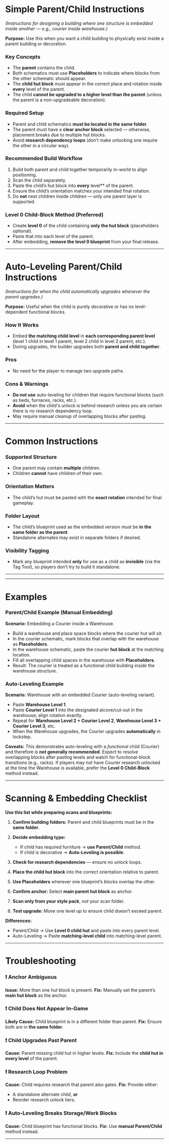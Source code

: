 # Simple Parent/Child Instructions

*(Instructions for designing a building where one structure is embedded inside another — e.g., courier inside warehouse.)*

**Purpose:** Use this when you want a child building to physically exist inside a parent building or decoration.

### Key Concepts

* The **parent** contains the child.
* Both schematics must use **Placeholders** to indicate where blocks from the other schematic should appear.
* The **child hut block** must appear in the correct place and rotation inside **every** level of the parent.
* The child **cannot be upgraded to a higher level than the parent** (unless the parent is a non-upgradeable decoration).

### Required Setup

* Parent and child schematics **must be located in the same folder**.
* The parent must have a **clear anchor block** selected — otherwise, placement breaks due to multiple hut blocks.
* Avoid **research dependency loops** (don’t make unlocking one require the other in a circular way).

### Recommended Build Workflow

1. Build both parent and child together temporarily in-world to align positioning.
2. Scan the child separately.
3. Paste the child’s hut block into **every** level** of the parent.
4. Ensure the child’s orientation matches your intended final rotation.
5. Do **not** nest children inside children — only one parent layer is supported.

### Level 0 Child-Block Method (Preferred)

* Create **level 0** of the child containing **only the hut block** (placeholders optional).
* Paste that into each level of the parent.
* After embedding, **remove the level 0 blueprint** from your final release.

---

# Auto-Leveling Parent/Child Instructions

*(Instructions for when the child automatically upgrades whenever the parent upgrades.)*

**Purpose:** Useful when the child is purely decorative or has no level-dependent functional blocks.

### How It Works

* Embed **the matching child level** in **each corresponding parent level** (level 1 child in level 1 parent, level 2 child in level 2 parent, etc.).
* During upgrades, the builder upgrades both **parent and child together**.

### Pros

* No need for the player to manage two upgrade paths.

### Cons & Warnings

* **Do not use** auto-leveling for children that require functional blocks (such as beds, furnaces, racks, etc.).
* **Avoid** when the child's unlock is behind research unless you are certain there is no research dependency loop.
* May require manual cleanup of overlapping blocks after pasting.

---

# Common Instructions

### Supported Structure

* One parent may contain **multiple** children.
* Children **cannot** have children of their own.

### Orientation Matters

* The child’s hut must be pasted with the **exact rotation** intended for final gameplay.

### Folder Layout

* The child’s blueprint used as the embedded version must be **in the same folder as the parent**.
* Standalone alternates may exist in separate folders if desired.

### Visibility Tagging

* Mark any blueprint intended **only** for use as a child as **invisible** (via the Tag Tool), so players don’t try to build it standalone.

---

---

# Examples

### Parent/Child Example (Manual Embedding)

**Scenario:** Embedding a Courier inside a Warehouse.

* Build a warehouse and place space blocks where the courier hut will sit.
* In the courier schematic, mark blocks that overlap with the warehouse as **Placeholders**.
* In the warehouse schematic, paste the courier **hut block** at the matching location.
* Fill all overlapping child spaces in the warehouse with **Placeholders**.
* Result: The courier is treated as a functional child building *inside* the warehouse structure.

### Auto-Leveling Example

**Scenario:** Warehouse with an embedded Courier (auto-leveling variant).

* Paste **Warehouse Level 1**.
* Paste **Courier Level 1** into the designated alcove/cut-out in the warehouse; align rotation exactly.
* Repeat for **Warehouse Level 2 + Courier Level 2**, **Warehouse Level 3 + Courier Level 3**, etc.
* When the Warehouse upgrades, the Courier upgrades **automatically** in lockstep.

**Caveats:** This demonstrates auto-leveling with a *functional* child (Courier) and therefore is **not generally recommended**. Expect to resolve overlapping blocks after pasting levels and watch for functional-block transitions (e.g., racks). If players may not have Courier research unlocked at the time the Warehouse is available, prefer the **Level 0 Child-Block** method instead.

---

# Scanning & Embedding Checklist

**Use this list while preparing scans and blueprints:**

1. **Confirm building folders:** Parent and child blueprints must be in the **same folder**.
2. **Decide embedding type:**

   * If child has required furniture → **use Parent/Child** method.
   * If child is decorative → **Auto-Leveling is possible**.
3. **Check for research dependencies** — ensure no unlock loops.
4. **Place the child hut block** into the correct orientation relative to parent.
5. **Use Placeholders** wherever one blueprint’s blocks overlap the other.
6. **Confirm anchor:** Select **main parent hut block** as anchor.
7. **Scan only from your style pack**, *not* your scan folder.
8. **Test upgrade:** Move one level up to ensure child doesn’t exceed parent.

**Differences:**

* Parent/Child → Use **Level 0 child hut** and paste into every parent level.
* Auto-Leveling → Paste **matching-level child** into matching-level parent.

---

# Troubleshooting

### ❗ Anchor Ambiguous

**Issue:** More than one hut block is present.
**Fix:** Manually set the parent’s **main hut block** as the anchor.

### ❗ Child Does Not Appear In-Game

**Likely Cause:** Child blueprint is in a different folder than parent.
**Fix:** Ensure both are in **the same folder**.

### ❗ Child Upgrades Past Parent

**Cause:** Parent missing child hut in higher levels.
**Fix:** Include the **child hut in every level** of the parent.

### ❗ Research Loop Problem

**Cause:** Child requires research that parent also gates.
**Fix:** Provide either:

* A standalone alternate child, **or**
* Reorder research unlock tiers.

### ❗ Auto-Leveling Breaks Storage/Work Blocks

**Cause:** Child blueprint has functional blocks.
**Fix:** Use **manual Parent/Child** method instead.

---
